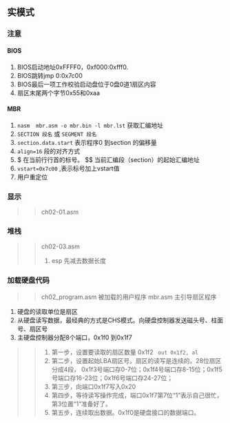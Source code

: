 ## 实模式

### 注意

#### BIOS
1. BIOS启动地址0xFFFF0，0xf000:0xfff0.
2. BIOS跳转jmp 0:0x7c00
3. BIOS最后一项工作校验启动盘位于0盘0道1扇区内容
4. 扇区末尾两个字节0x55和0xaa

#### MBR
1. `nasm  mbr.asm -o mbr.bin -l mbr.lst` 获取汇编地址
2. `SECTION 段名` 或 `SEGMENT 段名`
3. `section.data.start` 表示程序0 到section 的偏移量
3. `align=16` 段的对齐方式
4. $ 在当前行行首的标号。 $$ 当前汇编段（section）的起始汇编地址
5.  `vstart=0x7c00` ,表示标号加上vstart值
6. 用户重定位


### 显示
>> ch02-01.asm

### 堆栈
>> ch02-03.asm
>> 1. esp 先减去数据长度
>>
### 加载硬盘代码
>> ch02_program.asm  被加载的用户程序
>> mbr.asm  主引导扇区程序
1. 硬盘的读取单位是扇区
2. 从硬盘读写数据，最经典的方式是CHS模式。向硬盘控制器发送磁头号、柱面号、扇区号
3. 主硬盘控制器分配8个端口，0x1f0 到0x1f7
>> 1. 第一步，设置要读取的扇区数量 0x1f2   ` out 0x1f2, al` 
>> 2. 第二步，设置起始LBA扇区号。扇区的读写是连续的。28位扇区分成4段， 0x1f3号端口存0-7位；0x1f4号端口存8-15位；0x1f5号端口存16-23位；0x1f6号端口存24-27位；
>> 3. 第三步，向端口0x1f7写入0x20
>> 4. 第四步，等待读写操作完成，端口0x1f7第7位“1”表示自己很忙，第3位置“1”准备好了。
>> 5. 第五步，连续取出数据。0x1f0是硬盘接口的数据端口。
